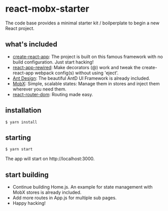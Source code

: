 

# react-mobx-starter
The code base provides a minimal starter kit / boilperplate to begin a new React project.

## what's included

* <a href="https://github.com/facebook/create-react-app" target="_blank">create-react-app</a>: The project is built on this famous framework with no build configuration. Just start hacking!
* <a href="https://github.com/timarney/react-app-rewired" target="_blank">react-app-rewired</a>: Make decorators (@) work and tweak the create-react-app webpack config(s) without using 'eject'.
* <a href="https://ant.design/" target="_blank">Ant Design</a>: The beautiful AntD UI Framework is already included.
* <a href="http://mobx.js.org" target="_blank">MobX</a>: Simple, scalable states: Manage them in stores and inject them wherever you need them.
* <a href="https://www.npmjs.com/package/react-router-dom" target="_blank">react-router-dom</a>: Routing made easy.

## installation

```shell
$ yarn install
```

## starting

```shell
$ yarn start
```

The app will start on http://localhost:3000.

## start building

* Continue building Home.js. An example for state management with MobX stores is already included.
* Add more routes in App.js for multiple sub pages.
* Happy hacking!